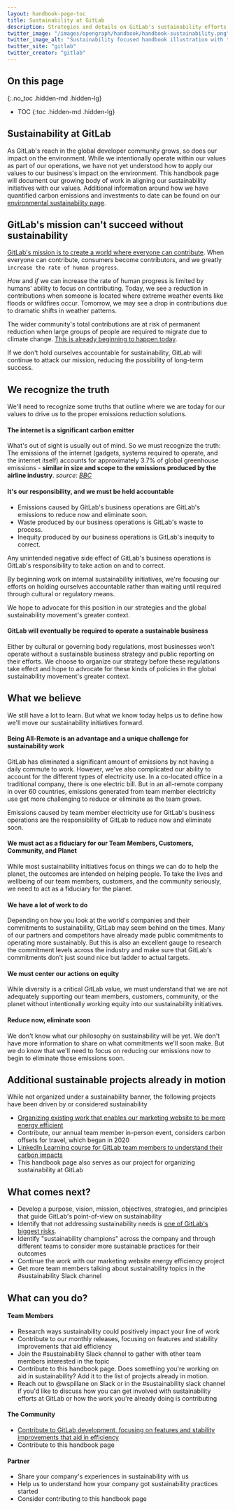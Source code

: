 ```yaml
---
layout: handbook-page-toc
title: Sustainability at GitLab
description: Strategies and details on GitLab's sustainability efforts
twitter_image: "/images/opengraph/handbook/handbook-sustainability.png"
twitter_image_alt: "Sustainability focused handbook illustration with the GitLab Tanuki logo and a globe on the cover of the handbook"
twitter_site: "gitlab"
twitter_creator: "gitlab"
---
```


## On this page
{:.no_toc .hidden-md .hidden-lg}

- TOC
{:toc .hidden-md .hidden-lg}

## Sustainability at GitLab

As GitLab's reach in the global developer community grows, so does our impact on the environment. While we intentionally operate within our values as part of our operations, we have not yet understood how to apply our values to our business's impact on the environment. This handbook page will document our growing body of work in aligning our sustainability initiatives with our values. Additional information around how we have quantified carbon emissions and investments to date can be found on our [environmental sustainability page](/handbook/environmental-sustainability/).

## GitLab's mission can't succeed without sustainability 

[GitLab's mission is to create a world where everyone can contribute](https://about.gitlab.com/company/strategy/#mission). When everyone can contribute, consumers become contributors, and we greatly `increase the rate of human progress`.

_How_ and _if_ we can increase the rate of human progress is limited by humans' ability to focus on contributing. Today, we see a reduction in contributions when someone is located where extreme weather events like floods or wildfires occur. Tomorrow, we may see a drop in contributions due to dramatic shifts in weather patterns. 

The wider community's total contributions are at risk of permanent reduction when large groups of people are required to migrate due to climate change. [This is already beginning to happen today](https://www.nytimes.com/interactive/2020/07/23/magazine/climate-migration.html). 

If we don't hold ourselves accountable for sustainability, GitLab will continue to attack our mission, reducing the possibility of long-term success.

## We recognize the truth

We'll need to recognize some truths that outline where we are today for our values to drive us to the proper emissions reduction solutions.

#### The internet is a significant carbon emitter

What's out of sight is usually out of mind. So we must recognize the truth: The emissions of the internet (gadgets, systems required to operate, and the internet itself) accounts for approximately 3.7% of global greenhouse emissions - **similar in size and scope to the emissions produced by the airline industry**. _source: [BBC](https://www.bbc.com/future/article/20200305-why-your-internet-habits-are-not-as-clean-as-you-think)_

#### It's our responsibility, and we must be held accountable

- Emissions caused by GitLab's business operations are GitLab's emissions to reduce now and eliminate soon.
- Waste produced by our business operations is GitLab's waste to process.
- Inequity produced by our business operations is GitLab's inequity to correct.

Any unintended negative side effect of GitLab's business operations is GitLab's responsibility to take action on and to correct.

By beginning work on internal sustainability initiatives, we're focusing our efforts on holding ourselves accountable rather than waiting until required through cultural or regulatory means.

We hope to advocate for this position in our strategies and the global sustainability movement's greater context.

#### GitLab will eventually be required to operate a sustainable business

Either by cultural or governing body regulations, most businesses won't operate without a sustainable business strategy and public reporting on their efforts. We choose to organize our strategy before these regulations take effect and hope to advocate for these kinds of policies in the global sustainability movement's greater context.

## What we believe

We still have a lot to learn. But what we know today helps us to define how we'll move our sustainability initiatives forward.

#### Being All-Remote is an advantage and a unique challenge for sustainability work
GitLab has eliminated a significant amount of emissions by not having a daily commute to work. However, we've also complicated our ability to account for the different types of electricity use. In a co-located office in a traditional company, there is one electric bill. But in an all-remote company in over 60 countries, emissions generated from team member electricity use get more challenging to reduce or eliminate as the team grows. 

Emissions caused by team member electricity use for GitLab's business operations are the responsibility of GitLab to reduce now and eliminate soon. 

#### We must act as a fiduciary for our Team Members, Customers, Community, and Planet

While most sustainability initiatives focus on things we can do to help the planet, the outcomes are intended on helping people. To take the lives and wellbeing of our team members, customers, and the community seriously, we need to act as a fiduciary for the planet.

#### We have a lot of work to do

Depending on how you look at the world's companies and their commitments to sustainability, GitLab may seem behind on the times. Many of our partners and competitors have already made public commitments to operating more sustainably. But this is also an excellent gauge to research the commitment levels across the industry and make sure that GitLab's commitments don't just sound nice but ladder to actual targets.

#### We must center our actions on equity

While diversity is a critical GitLab value, we must understand that we are not adequately supporting our team members, customers, community, or the planet without intentionally working equity into our sustainability initiatives. 

#### Reduce now, eliminate soon

We don't know what our philosophy on sustainability will be yet. We don't have more information to share on what commitments we'll soon make. But we do know that we'll need to focus on reducing our emissions now to begin to eliminate those emissions soon. 

## Additional sustainable projects already in motion

While not organized under a sustainability banner, the following projects have been driven by or considered sustainability
- [Organizing existing work that enables our marketing website to be more energy efficient](https://gitlab.com/gitlab-com/marketing/inbound-marketing/marketing-website/-/issues/110)
- Contribute, our annual team member in-person event, considers carbon offsets for travel, which began in 2020
- [LinkedIn Learning course for GitLab team members to understand their carbon impacts](https://gitlab.com/gitlab-com/sustainability/-/issues/8)
- This handbook page also serves as our project for organizing sustainability at GitLab

## What comes next?

- Develop a purpose, vision, mission, objectives, strategies, and principles that guide GitLab's point-of-view on sustainability
- Identify that not addressing sustainability needs is [one of GitLab's biggest risks](https://about.gitlab.com/handbook/leadership/biggest-risks/).
- Identify "sustainability champions" across the company and through different teams to consider more sustainable practices for their outcomes
- Continue the work with our marketing website energy efficiency project
- Get more team members talking about sustainability topics in the #sustainability Slack channel

## What can you do?

#### Team Members

- Research ways sustainability could positively impact your line of work
- Contribute to our monthly releases, focusing on features and stability improvements that aid efficiency
- Join the #sustainability Slack channel to gather with other team members interested in the topic
- Contribute to this handbook page. Does something you're working on aid in sustainability? Add it to the list of projects already in motion.
- Reach out to @wspillane on Slack or in the #sustainability slack channel if you'd like to discuss how you can get involved with sustainability efforts at GitLab or how the work you're already doing is contributing

#### The Community 

- [Contribute to GitLab development, focusing on features and stability improvements that aid in efficiency](https://about.gitlab.com/community/contribute/development/)
- Contribute to this handbook page

#### Partner

- Share your company's experiences in sustainability with us
- Help us to understand how your company got sustainability practices started 
- Consider contributing to this handbook page 
